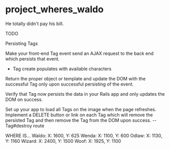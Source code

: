 project_wheres_waldo
====================

He totally didn't pay his bill.


TODO

Persisting Tags

Make your front-end Tag event send an AJAX request to the back end which persists that event.
  - Tag create populates with available characters


Return the proper object or template and update the DOM with the successful Tag only upon successful persisting of the event.

Verify that Tag now persists the data in your Rails app and only updates the DOM on success.

Set up your app to load all Tags on the image when the page refreshes.
Implement a DELETE button or link on each Tag which will remove the persisted Tag and then remove the Tag from the DOM upon success.
  -- Tag#destroy route

WHERE IS...
  Waldo: X: 1600, Y: 625
  Wenda: X: 1100, Y: 600
  Odlaw: X: 1130, Y: 1160
  Wizard: X: 2400, Y: 1500
  Woof: X: 1925, Y: 1100
